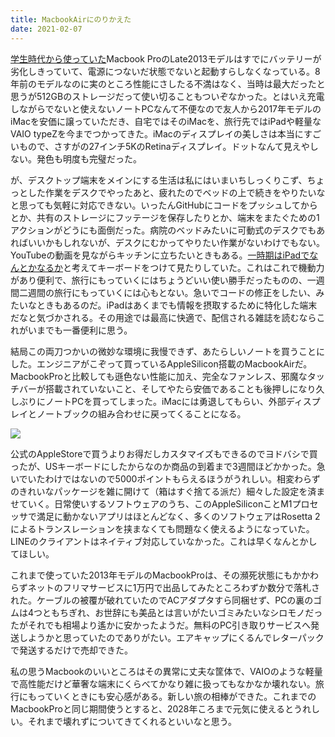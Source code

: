 ```yaml
---
title: MacbookAirにのりかえた
date: 2021-02-07
---
```


[学生時代から使っていた](/post/84137253879/)Macbook ProのLate2013モデルはすでにバッテリーが劣化しきっていて、電源につないだ状態でないと起動すらしなくなっている。8年前のモデルなのに実のところ性能にさしたる不満はなく、当時は最大だったと思うが512GBのストレージだって使い切ることもついぞなかった。とはいえ充電しながらでないと使えないノートPCなんて不便なので友人から2017年モデルのiMacを安価に譲っていただき、自宅ではそのiMacを、旅行先ではiPadや軽量なVAIO typeZを今までつかってきた。iMacのディスプレイの美しさは本当にすごいもので、さすがの27インチ5KのRetinaディスプレイ。ドットなんて見えやしない。発色も明度も完璧だった。

が、デスクトップ端末をメインにする生活は私にはいまいちしっくりこず、ちょっとした作業をデスクでやったあと、疲れたのでベッドの上で続きをやりたいなと思っても気軽に対応できない。いったんGitHubにコードをプッシュしてからとか、共有のストレージにフッテージを保存したりとか、端末をまたぐための1アクションがどうにも面倒だった。病院のベッドみたいに可動式のデスクでもあればいいかもしれないが、デスクにむかってやりたい作業がないわけでもない。YouTubeの動画を見ながらキッチンに立ちたいときもある。[一時期はiPadでなんとかなるか](/post/1588136546/)と考えてキーボードをつけて見たりしていた。これはこれで機動力があり便利で、旅行にもっていくにはちょうどいい使い勝手だったものの、一週間二週間の旅行にもっていくには心もとない。急いでコードの修正をしたい、みたいなときもあるのだ。iPadはあくまでも情報を摂取するために特化した端末だなと気づかされる。その用途では最高に快適で、配信される雑誌を読むならこれがいまでも一番便利に思う。

結局この両刀つかいの微妙な環境に我慢できず、あたらしいノートを買うことにした。エンジニアがこぞって買っているAppleSilicon搭載のMacbookAirだ。MacbookProと比較しても遜色ない性能に加え、完全なファンレス、邪魔なタッチバーが搭載されていないこと、そしてやたら安価であることも後押しになり久しぶりにノートPCを買ってしまった。iMacには勇退してもらい、外部ディスプレイとノートブックの組み合わせに戻ってくることになる。

![](https://photos.smugmug.com/photos/i-zw9S73B/0/95b75827/X4/i-zw9S73B-X4.jpg)

公式のAppleStoreで買うよりお得だしカスタマイズもできるのでヨドバシで買ったが、USキーボードにしたからなのか商品の到着まで3週間ほどかかった。急いでいたわけではないので5000ポイントもらえるほうがうれしい。相変わらずのきれいなパッケージを雑に開けて（箱はすぐ捨てる派だ）細々した設定を済ませていく。日常使いするソフトウェアのうち、このAppleSiliconことM1プロセッサで満足に動かないアプリはほとんどなく、多くのソフトウェアはRosetta 2によるトランスレーションを挟まなくても問題なく使えるようになっていた。LINEのクライアントはネイティブ対応していなかった。これは早くなんとかしてほしい。

これまで使っていた2013年モデルのMacbookProは、その瀕死状態にもかかわらずネットのフリマサービスに1万円で出品してみたところわずか数分で落札された。ケーブルの被覆が破れていたのでACアダプタすら同梱せず、PCの裏のゴムは4つともちぎれ、お世辞にも美品とは言いがたいゴミみたいなシロモノだったがそれでも相場より遙かに安かったようだ。無料のPC引き取りサービスへ発送しようかと思っていたのでありがたい。エアキャップにくるんでレターパックで発送するだけで売却できた。

私の思うMacbookのいいところはその異常に丈夫な筐体で、VAIOのような軽量で高性能だけど華奢な端末にくらべてかなり雑に扱ってもなかなか壊れない。旅行にもっていくときにも安心感がある。新しい旅の相棒ができた。これまでのMacbookProと同じ期間使うとすると、2028年ころまで元気に使えるとうれしい。それまで壊れずについてきてくれるといいなと思う。
